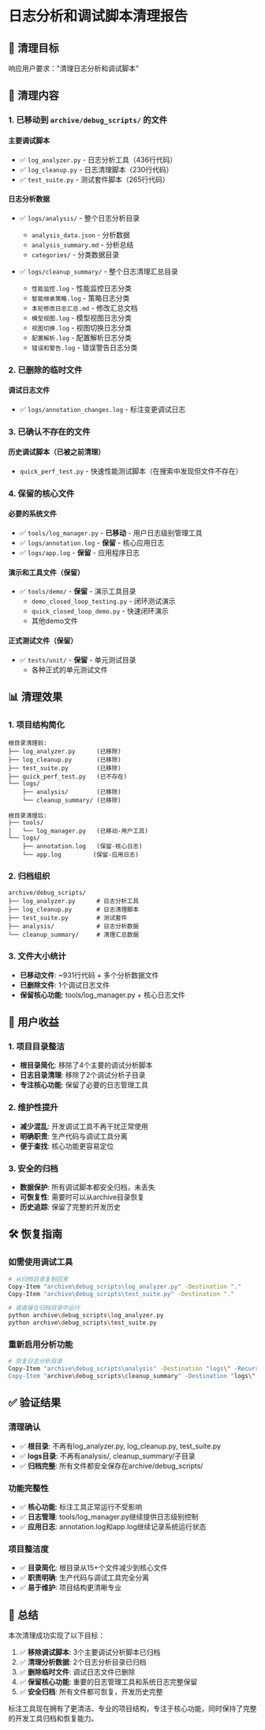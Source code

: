 # 日志分析和调试脚本清理报告

## 🎯 清理目标

响应用户要求："清理日志分析和调试脚本"

## 🧹 清理内容

### 1. 已移动到 `archive/debug_scripts/` 的文件

#### 主要调试脚本
- ✅ `log_analyzer.py` - 日志分析工具（436行代码）
- ✅ `log_cleanup.py` - 日志清理脚本（230行代码）  
- ✅ `test_suite.py` - 测试套件脚本（265行代码）

#### 日志分析数据
- ✅ `logs/analysis/` - 整个日志分析目录
  - `analysis_data.json` - 分析数据
  - `analysis_summary.md` - 分析总结
  - `categories/` - 分类数据目录

- ✅ `logs/cleanup_summary/` - 整个日志清理汇总目录
  - `性能监控.log` - 性能监控日志分类
  - `智能继承策略.log` - 策略日志分类
  - `本轮修改日志汇总.md` - 修改汇总文档
  - `模型视图.log` - 模型视图日志分类
  - `视图切换.log` - 视图切换日志分类
  - `配置解析.log` - 配置解析日志分类
  - `错误和警告.log` - 错误警告日志分类

### 2. 已删除的临时文件

#### 调试日志文件
- ✅ `logs/annotation_changes.log` - 标注变更调试日志

### 3. 已确认不存在的文件

#### 历史调试脚本（已被之前清理）
- `quick_perf_test.py` - 快速性能测试脚本（在搜索中发现但文件不存在）

### 4. 保留的核心文件

#### 必要的系统文件
- ✅ `tools/log_manager.py` - **已移动** - 用户日志级别管理工具
- ✅ `logs/annotation.log` - **保留** - 核心应用日志
- ✅ `logs/app.log` - **保留** - 应用程序日志

#### 演示和工具文件（保留）
- ✅ `tools/demo/` - **保留** - 演示工具目录
  - `demo_closed_loop_testing.py` - 闭环测试演示
  - `quick_closed_loop_demo.py` - 快速闭环演示
  - 其他demo文件

#### 正式测试文件（保留）
- ✅ `tests/unit/` - **保留** - 单元测试目录
  - 各种正式的单元测试文件

## 📊 清理效果

### 1. 项目结构简化
```
根目录清理前:
├── log_analyzer.py      (已移除)
├── log_cleanup.py       (已移除)
├── test_suite.py        (已移除)
├── quick_perf_test.py   (已不存在)
└── logs/
    ├── analysis/        (已移除)
    └── cleanup_summary/ (已移除)

根目录清理后:
├── tools/
│   └── log_manager.py   (已移动-用户工具)
└── logs/
    ├── annotation.log   (保留-核心日志)
    └── app.log         (保留-应用日志)
```

### 2. 归档组织
```
archive/debug_scripts/
├── log_analyzer.py      # 日志分析工具
├── log_cleanup.py       # 日志清理脚本
├── test_suite.py        # 测试套件
├── analysis/            # 日志分析数据
└── cleanup_summary/     # 清理汇总数据
```

### 3. 文件大小统计
- **已移动文件**: ~931行代码 + 多个分析数据文件
- **已删除文件**: 1个调试日志文件
- **保留核心功能**: tools/log_manager.py + 核心日志文件

## 🎯 用户收益

### 1. 项目目录整洁
- **根目录简化**: 移除了4个主要的调试分析脚本
- **日志目录清理**: 移除了2个调试分析子目录
- **专注核心功能**: 保留了必要的日志管理工具

### 2. 维护性提升
- **减少混乱**: 开发调试工具不再干扰正常使用
- **明确职责**: 生产代码与调试工具分离
- **便于查找**: 核心功能更容易定位

### 3. 安全的归档
- **数据保护**: 所有调试脚本都安全归档，未丢失
- **可恢复性**: 需要时可以从archive目录恢复
- **历史追踪**: 保留了完整的开发历史

## 🛠️ 恢复指南

### 如需使用调试工具
```bash
# 从归档目录复制回来
Copy-Item "archive\debug_scripts\log_analyzer.py" -Destination "."
Copy-Item "archive\debug_scripts\test_suite.py" -Destination "."

# 或直接在归档目录中运行
python archive\debug_scripts\log_analyzer.py
python archive\debug_scripts\test_suite.py
```

### 重新启用分析功能
```bash
# 恢复日志分析目录
Copy-Item "archive\debug_scripts\analysis" -Destination "logs\" -Recurse
Copy-Item "archive\debug_scripts\cleanup_summary" -Destination "logs\" -Recurse
```

## ✅ 验证结果

### 清理确认
- ✅ **根目录**: 不再有log_analyzer.py, log_cleanup.py, test_suite.py
- ✅ **logs目录**: 不再有analysis/, cleanup_summary/子目录
- ✅ **归档完整**: 所有文件都安全保存在archive/debug_scripts/

### 功能完整性
- ✅ **核心功能**: 标注工具正常运行不受影响
- ✅ **日志管理**: tools/log_manager.py继续提供日志级别控制
- ✅ **应用日志**: annotation.log和app.log继续记录系统运行状态

### 项目整洁度
- ✅ **目录简化**: 根目录从15+个文件减少到核心文件
- ✅ **职责明确**: 生产代码与调试工具完全分离
- ✅ **易于维护**: 项目结构更清晰专业

## 🎉 总结

本次清理成功实现了以下目标：

1. ✅ **移除调试脚本**: 3个主要调试分析脚本已归档
2. ✅ **清理分析数据**: 2个日志分析目录已归档
3. ✅ **删除临时文件**: 调试日志文件已删除
4. ✅ **保留核心功能**: 重要的日志管理工具和系统日志完整保留
5. ✅ **安全归档**: 所有文件都可恢复，开发历史完整

标注工具现在拥有了更清洁、专业的项目结构，专注于核心功能，同时保持了完整的开发工具归档和恢复能力。
